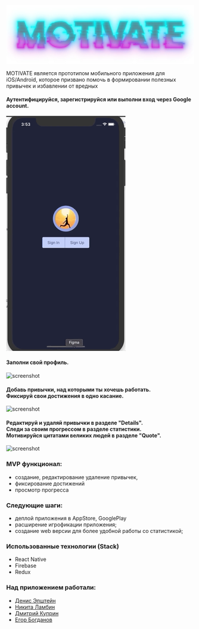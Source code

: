 ![screenshot](readme-assets/logo.jpg)

MOTIVATE является прототипом мобильного приложения для iOS/Android, которое призвано помочь в формировании полезных привычек и избавлении от вредных

#### Аутентифицируйся, зарегистрируйся или выполни вход через Google account.

![screenshot](readme-assets/Auth.gif)

#### Заполни свой профиль.

![screenshot](readme-assets/Profile.gif)

#### Добавь привычки, над которыми ты хочешь работать. <br/>Фиксируй свои достижения в одно касание.

![screenshot](readme-assets/Habits.gif)

#### Редактируй и удаляй привычки в разделе "Details". <br/>Следи за своим прогрессом в разделе статистики. <br/>Мотивируйся цитатами великих людей в разделе "Quote".

![screenshot](readme-assets/Stat.gif)

### MVP функционал:

* создание, редактирование удаление привычек,
* фиксирование достижений
* просмотр прогресса

### Следующие шаги:

* деплой приложения в AppStore, GooglePlay
* расширение игрофикации приложения;
* создание web версии для более удобной работы со статистикой;

### Использованные технологии (Stack)
* React Native
* Firebase
* Redux

### Над приложением работали:

* [Денис Эпштейн](https://github.com/DenisEps)
* [Никита Ламбин](https://github.com/LamNik324)
* [Дмитрий Куприн](https://github.com/Dmitry-Kuprin)
* [Егор Богданов](https://github.com/YegorBogdanov)
